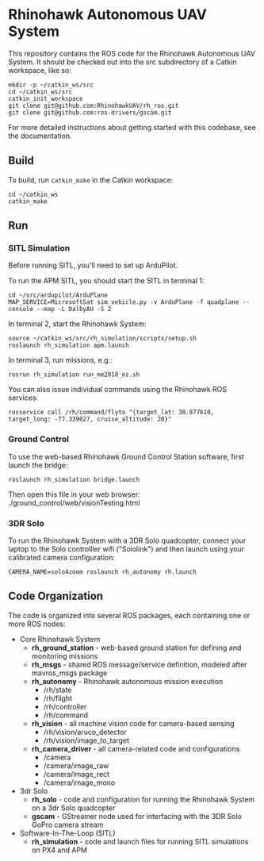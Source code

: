 # Rhinohawk Autonomous UAV System

This repository contains the ROS code for the Rhinohawk Autonomous UAV System. It should be checked out into the src subdirectory of a Catkin workspace, like so:
```
mkdir -p ~/catkin_ws/src
cd ~/catkin_ws/src
catkin_init_workspace
git clone git@github.com:RhinohawkUAV/rh_ros.git
git clone git@github.com:ros-drivers/gscam.git
```
For more detailed instructions about getting started with this codebase, see the documentation.

## Build
To build, run `catkin_make` in the Catkin workspace:
```
cd ~/catkin_ws
catkin_make
```

## Run
<!--- (this doesn't work yet, because we don't have a chameleon3 calibration yet)
To run the Rhinohawk System with the Rhinohawk production hardware:
```
CAMERA_NAME=chameleon3 roslaunch rh_autonomy rh.launch
```
--->

### SITL Simulation

Before running SITL, you'll need to set up ArduPilot.

To run the APM SITL, you should start the SITL in terminal 1:
```
cd ~/src/ardupilot/ArduPlane
MAP_SERVICE=MicrosoftSat sim_vehicle.py -v ArduPlane -f quadplane --console --map -L DalbyAU -S 2
```

In terminal 2, start the Rhinohawk System:
```
source ~/catkin_ws/src/rh_simulation/scripts/setup.sh
roslaunch rh_simulation apm.launch
```

In terminal 3, run missions, e.g.:
```
rosrun rh_simulation run_me2018_ez.sh

```
You can also issue individual commands using the Rhinohawk ROS services:
```
rosservice call /rh/command/flyto "{target_lat: 38.977610, target_long: -77.339027, cruise_altitude: 20}"
```

### Ground Control

To use the web-based Rhinohawk Ground Control Station software, first launch the bridge:

```
roslaunch rh_simulation bridge.launch
```
Then open this file in your web browser:
./ground_control/web/visionTesting.html

### 3DR Solo

To run the Rhinohawk System with a 3DR Solo quadcopter, connect your laptop to the Solo controlller wifi ("Sololink") and then launch using your calibrated camera configuration:
```
CAMERA_NAME=solo4zoom roslaunch rh_autonomy rh.launch
```

## Code Organization

The code is organized into several ROS packages, each containing one or more ROS nodes:

* Core Rhinohawk System
  * **rh_ground_station** - web-based ground station for defining and monitoring missions
  * **rh_msgs** - shared ROS message/service definition, modeled after mavros_msgs package
  * **rh_autonomy** - Rhinohawk autonomous mission execution
    * /rh/state
    * /rh/flight
    * /rh/controller
    * /rh/command
  * **rh_vision** - all machine vision code for camera-based sensing
    * /rh/vision/aruco_detector
    * /rh/vision/image_to_target
  * **rh_camera_driver** - all camera-related code and configurations
    * /camera
    * /camera/image_raw
    * /camera/image_rect
    * /camera/image_mono
* 3dr Solo 
  * **rh_solo** - code and configuration for running the Rhinohawk System on a 3dr Solo quadcopter
  * **gscam** - GStreamer node used for interfacing with the 3DR Solo GoPro camera stream
* Software-In-The-Loop (SITL)
  * **rh_simulation** - code and launch files for running SITL simulations on PX4 and APM


